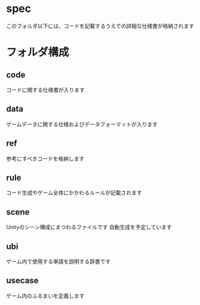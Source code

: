 # spec
このフォルダ以下には、コードを記載するうえでの詳細な仕様書が格納されます

# フォルダ構成
## code
コードに関する仕様書が入ります

## data
ゲームデータに関する仕様およびデータフォーマットが入ります

## ref
参考にすべきコードを格納します

## rule
コード生成やゲーム全体にかかわるルールが記載されます

## scene
Unityのシーン構成にまつわるファイルです
自動生成を予定しています

## ubi
ゲーム内で使用する単語を説明する辞書です

## usecase
ゲーム内のふるまいを定義します

